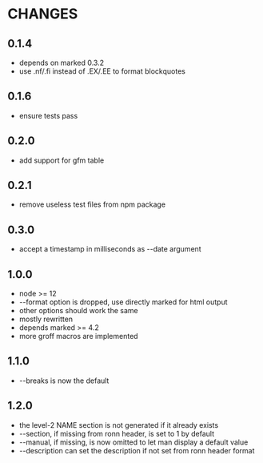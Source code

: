 # CHANGES

## 0.1.4

* depends on marked 0.3.2
* use .nf/.fi instead of .EX/.EE to format blockquotes

## 0.1.6

* ensure tests pass

## 0.2.0

* add support for gfm table

## 0.2.1

* remove useless test files from npm package

## 0.3.0

* accept a timestamp in milliseconds as --date argument

## 1.0.0

* node >= 12
* --format option is dropped, use directly marked for html output
* other options should work the same
* mostly rewritten
* depends marked >= 4.2
* more groff macros are implemented

## 1.1.0

* --breaks is now the default

## 1.2.0

* the level-2 NAME section is not generated if it already exists
* --section, if missing from ronn header, is set to 1 by default
* --manual, if missing, is now omitted to let man display a default value
* --description can set the description if not set from ronn header format
